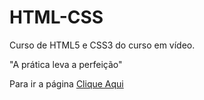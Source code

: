 # HTML-CSS
 Curso de HTML5 e CSS3 do curso em vídeo.

 "A prática leva a perfeição"

<p>Para ir a página <a href="Exercicios/Css-estrutura/ex006/ExResolvido01/index.html">Clique Aqui</a></p>

